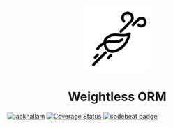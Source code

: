 <p align="center">
<img width="150" height="150" src="weightlessicon.png" title="windy by K available at https://thenounproject.com/k4dezign/collection/weather/?i=455834. CC 3.0 BY licensed (http://creativecommons.org/licenses/by/3.0/)">
</p>

<h1 align="center">Weightless ORM</h1>

[![jackhallam](https://circleci.com/gh/jackhallam/weightless-orm.svg?style=shield)](https://circleci.com/gh/jackhallam/weightless-orm)
[![Coverage Status](https://coveralls.io/repos/github/jackhallam/weightless-orm/badge.svg?branch=master)](https://coveralls.io/github/jackhallam/weightless-orm?branch=master)
[![codebeat badge](https://codebeat.co/badges/81e6af5a-88e4-4d6d-8304-d3d21256b59e)](https://codebeat.co/projects/github-com-jackhallam-weightless-orm-master)
